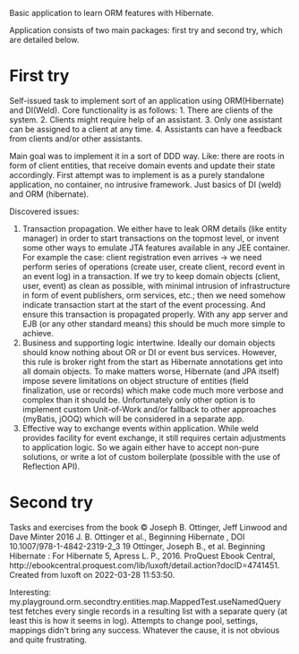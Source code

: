 Basic application to learn ORM features with Hibernate.

Application consists of two main packages: first try and second try, which are detailed below.


<h1>First try</h1>
Self-issued task to implement sort of an application using ORM(Hibernate) and DI(Weld). 
Core functionality is as follows:
1. There are clients of the system.
2. Clients might require help of an assistant.
3. Only one assistant can be assigned to a client at any time.
4. Assistants can have a feedback from clients and/or other assistants.

Main goal was to implement it in a sort of DDD way. 
Like: there are roots in form of client entities, that receive domain events and update their state accordingly.
First attempt was to implement is as a purely standalone application, no container, no intrusive framework.
Just basics of DI (weld) and ORM (hibernate).

Discovered issues:
1. Transaction propagation. We either have to leak ORM details (like entity manager) in order to start transactions on
the topmost level, or invent some other ways to emulate JTA features available in any JEE container.
For example the case: client registration even arrives -> we need perform series of operations (create user, create client, record event in an event log) in a transaction.
If we try to keep domain objects (client, user, event) as clean as possible, with minimal intrusion of infrastructure in 
form of event publishers, orm services, etc.; then we need somehow indicate transaction start at the start of the event processing.
And ensure this transaction is propagated properly.
With any app server and EJB (or any other standard means) this should be much more simple to achieve.
2. Business and supporting logic intertwine. Ideally our domain objects should know nothing about OR or DI or event bus services.
However, this rule is broker right from the start as Hibernate annotations get into all domain objects.
To make matters worse, Hibernate (and JPA itself) impose severe limitations on object structure of entities (field finalization, use or records) 
which make code much more verbose and complex than it should be. 
Unfortunately only other option is to implement custom Unit-of-Work and/or fallback to other approaches (myBatis, jOOQ) which will be considered in a separate app.
3. Effective way to exchange events within application. While weld provides facility for event exchange, it still requires 
certain adjustments to application logic. So we again either have to accept non-pure solutions, or write a lot of custom boilerplate (possible with the use of Reflection API).

<h1>Second try</h1>
Tasks and exercises from the book 
© Joseph B. Ottinger, Jeff Linwood and Dave Minter 2016 J. B. Ottinger et al., Beginning Hibernate , DOI 10.1007/978-1-4842-2319-2_3 19
Ottinger, Joseph B., et al. Beginning Hibernate : For Hibernate 5, Apress L. P., 2016. ProQuest Ebook Central, http://ebookcentral.proquest.com/lib/luxoft/detail.action?docID=4741451.
Created from luxoft on 2022-03-28 11:53:50. 

Interesting: my.playground.orm.secondtry.entities.map.MappedTest.useNamedQuery test fetches every single records in a resulting list with a separate query (at least this is how it seems in log).
Attempts to change pool, settings, mappings didn't bring any success. Whatever the cause, it is not obvious and quite frustrating.  